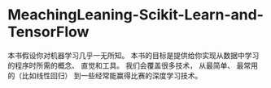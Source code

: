 # MeachingLeaning-Scikit-Learn-and-TensorFlow
本书假设你对机器学习几乎一无所知。 本书的目标是提供给你实现从数据中学习的程序时所需的概念、 直觉和工具。
我们会覆盖很多技术， 从最简单、 最常用的（比如线性回归） 到一些经常能赢得比赛的深度学习技术。
